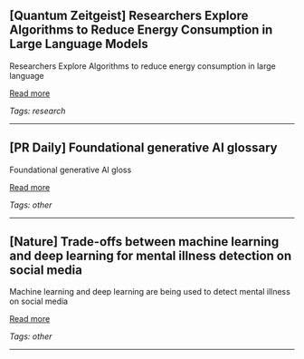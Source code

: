 ## [Quantum Zeitgeist] Researchers Explore Algorithms to Reduce Energy Consumption in Large Language Models

Researchers Explore Algorithms to reduce energy consumption in large language

[Read more](https://quantumzeitgeist.com/models-explore-algorithms-reduce-energy-consumption-large-language/)

_Tags: research_

---
## [PR Daily] Foundational generative AI glossary

Foundational generative AI gloss

[Read more](https://www.prdaily.com/foundational-generative-ai-glossary/)

_Tags: other_

---
## [Nature] Trade-offs between machine learning and deep learning for mental illness detection on social media

Machine learning and deep learning are being used to detect mental illness on social media

[Read more](https://www.nature.com/articles/s41598-025-99167-6)

_Tags: other_

---
